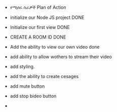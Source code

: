 - የሚሰሩ ስራዎች Plan of Action

- initialize our Node JS project DONE
- Initialize our first view DONE
- CREATE A ROOM ID DONE
- Add the ability to view our own video done
- add ability to allow wothers to stream their video
- add styling.
- add the ability to create cesages
- add mute button
- add stop bideo button
-
